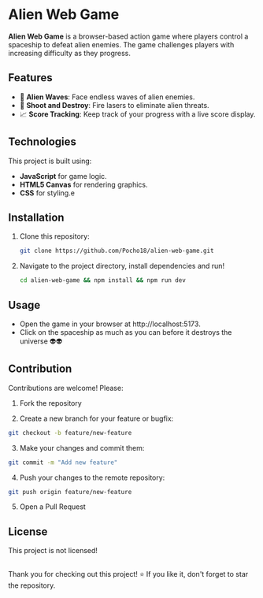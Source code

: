 # Alien Web Game

**Alien Web Game** is a browser-based action game where players control a spaceship to defeat alien enemies. The game challenges players with increasing difficulty as they progress.

## Features

- 👾 **Alien Waves**: Face endless waves of alien enemies.
- 🚀 **Shoot and Destroy**: Fire lasers to eliminate alien threats.
- 📈 **Score Tracking**: Keep track of your progress with a live score display.

## Technologies

This project is built using:

- **JavaScript** for game logic.
- **HTML5 Canvas** for rendering graphics.
- **CSS** for styling.e

## Installation

1. Clone this repository:
   ```bash
   git clone https://github.com/Pocho18/alien-web-game.git
   ```
2. Navigate to the project directory, install dependencies and run! 
   ```bash
   cd alien-web-game && npm install && npm run dev
   ```
## Usage
- Open the game in your browser at http://localhost:5173.
- Click on the spaceship as much as you can before it destroys the universe 👽👽

## Contribution
Contributions are welcome! Please:

1. Fork the repository
   
2. Create a new branch for your feature or bugfix:

```bash
git checkout -b feature/new-feature
```
3. Make your changes and commit them:
```bash
git commit -m "Add new feature"
```

4. Push your changes to the remote repository:
```bash
git push origin feature/new-feature
```

5. Open a Pull Request

## License
This project is not licensed!

## 
Thank you for checking out this project! ⭐ If you like it, don't forget to star the repository.
